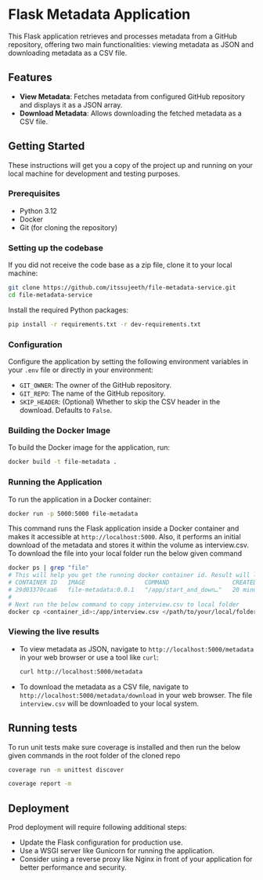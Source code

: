 
# Flask Metadata Application

This Flask application retrieves and processes metadata from a GitHub repository, offering two main functionalities: viewing metadata as JSON and downloading metadata as a CSV file. 

## Features

- **View Metadata**: Fetches metadata from configured GitHub repository and displays it as a JSON array.
- **Download Metadata**: Allows downloading the fetched metadata as a CSV file.

## Getting Started

These instructions will get you a copy of the project up and running on your local machine for development and testing purposes.

### Prerequisites

- Python 3.12
- Docker
- Git (for cloning the repository)

### Setting up the codebase

If you did not receive the code base as a zip file, clone it to your local machine:

```bash
git clone https://github.com/itssujeeth/file-metadata-service.git
cd file-metadata-service
```

Install the required Python packages:

```bash
pip install -r requirements.txt -r dev-requirements.txt
```

### Configuration

Configure the application by setting the following environment variables in your `.env` file or directly in your environment:

- `GIT_OWNER`: The owner of the GitHub repository.
- `GIT_REPO`: The name of the GitHub repository.
- `SKIP_HEADER`: (Optional) Whether to skip the CSV header in the download. Defaults to `False`.

### Building the Docker Image

To build the Docker image for the application, run:

```bash
docker build -t file-metadata .
```

### Running the Application

To run the application in a Docker container:

```bash
docker run -p 5000:5000 file-metadata
```

This command runs the Flask application inside a Docker container and makes it accessible at `http://localhost:5000`.  Also, it performs an initial download of the metadata and stores it within the volume as interview.csv.  To download the file into your local folder run the below given command

```bash
docker ps | grep "file"
# This will help you get the running docker container id. Result will look similar to 
# CONTAINER ID   IMAGE                 COMMAND                  CREATED          STATUS          PORTS                    NAMES
# 29d03370caa6   file-metadata:0.0.1   "/app/start_and_down…"   20 minutes ago   Up 20 minutes   0.0.0.0:5000->5000/tcp   jovial_buck
#
# Next run the below command to copy interview.csv to local folder
docker cp <container_id>:/app/interview.csv </path/to/your/local/folder>
```

### Viewing the live results

- To view metadata as JSON, navigate to `http://localhost:5000/metadata` in your web browser or use a tool like `curl`:

  ```bash
  curl http://localhost:5000/metadata
  ```

- To download the metadata as a CSV file, navigate to `http://localhost:5000/metadata/download` in your web browser. The file `interview.csv` will be downloaded to your local system.

## Running tests

To run unit tests make sure coverage is installed and then run the below given commands in the root folder of the cloned repo

```bash
coverage run -m unittest discover

coverage report -m
```

## Deployment

Prod deployment will require following additional steps:
- Update the Flask configuration for production use.
- Use a WSGI server like Gunicorn for running the application.
- Consider using a reverse proxy like Nginx in front of your application for better performance and security.

